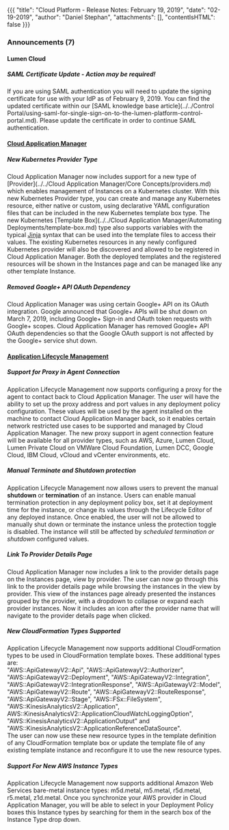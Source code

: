 {{{
"title": "Cloud Platform - Release Notes: February 19, 2019",
"date": "02-19-2019",
"author": "Daniel Stephan",
"attachments": [],
"contentIsHTML": false
}}}

### Announcements (7)

#### Lumen Cloud

##### SAML Certificate Update - *Action may be required!*
If you are using SAML authentication you will need to update the signing certificate for use with your IdP as of February 9, 2019. You can find the updated certificate within our [SAML knowledge base article](../../Control Portal/using-saml-for-single-sign-on-to-the-lumen-platform-control-portal.md). Please update the certificate in order to continue SAML authentication.

#### [Cloud Application Manager](https://www.ctl.io/cloud-application-manager/)

##### New Kubernetes Provider Type

Cloud Application Manager now includes support for a new type of [Provider](../../Cloud Application Manager/Core Concepts/providers.md) which enables management of Instances on a Kubernetes cluster. With this new Kubernetes Provider type, you can create and manage any Kubernetes resource, either native or custom, using declarative YAML configuration files that can be included in the new Kubernetes template box type. The new Kubernetes [Template Box](../../Cloud Application Manager/Automating Deployments/template-box.md) type also supports variables with the typical [Jinja](http://jinja.pocoo.org) syntax that can be used into the template files to access their values. The existing Kubernetes resources in any newly configured Kubernetes provider will also be discovered and allowed to be registered in Cloud Application Manager. Both the deployed templates and the registered resources will be shown in the Instances page and can be managed like any other template Instance.

##### Removed Google+ API OAuth Dependency

Cloud Application Manager was using certain Google+ API on its OAuth integration. Google announced that Google+ APIs will be shut down on March 7, 2019, including Google+ Sign-in and OAuth token requests with Google+ scopes. Cloud Application Manager has removed Google+ API OAuth dependencies so that the Google OAuth support is not affected by the Google+ service shut down.

#### [Application Lifecycle Management](https://www.ctl.io/cloud-application-manager/application-lifecycle-management/)

##### Support for Proxy in Agent Connection

Application Lifecycle Management now supports configuring a proxy for the agent to contact back to Cloud Application Manager. The user will have the ability to set up the proxy address and port values in any deployment policy configuration. These values will be used by the agent installed on the machine to contact Cloud Application Manager back, so it enables certain network restricted use cases to be supported and managed by Cloud Application Manager. The new proxy support in agent connection feature will be available for all provider types, such as AWS, Azure, Lumen Cloud, Lumen Private Cloud on VMWare Cloud Foundation, Lumen DCC, Google Cloud, IBM Cloud, vCloud and vCenter environments, etc.

##### Manual Terminate and Shutdown protection

Application Lifecycle Management now allows users to prevent the manual **shutdown** or **termination** of an instance.  Users can enable manual termination protection in any deployment policy box, set it at deployment time for the instance, or change its values through the Lifecycle Editor of any deployed instance. Once enabled, the user will not be allowed to manually shut down or terminate the instance unless the protection toggle is disabled. The instance will still be affected by *scheduled termination or shutdown* configured values.

##### Link To Provider Details Page

Cloud Application Manager now includes a link to the provider details page on the Instances page, view by provider. The user can now go through this link to the provider details page while browsing the instances in the view by provider. This view of the instances page already presented the instances grouped by the provider, with a dropdown to collapse or expand each provider instances. Now it includes an icon after the provider name that will navigate to the provider details page when clicked.

##### New CloudFormation Types Supported

Application Lifecycle Management now supports additional CloudFormation types to be used in CloudFormation template boxes. These additional types are:  
"AWS::ApiGatewayV2::Api", "AWS::ApiGatewayV2::Authorizer", "AWS::ApiGatewayV2::Deployment", "AWS::ApiGatewayV2::Integration", "AWS::ApiGatewayV2::IntegrationResponse", "AWS::ApiGatewayV2::Model", "AWS::ApiGatewayV2::Route", "AWS::ApiGatewayV2::RouteResponse", "AWS::ApiGatewayV2::Stage", "AWS::FSx::FileSystem", "AWS::KinesisAnalyticsV2::Application", AWS::KinesisAnalyticsV2::ApplicationCloudWatchLoggingOption", 
"AWS::KinesisAnalyticsV2::ApplicationOutput" and "AWS::KinesisAnalyticsV2::ApplicationReferenceDataSource".  
The user can now use these new resource types in the template definition of any CloudFormation template box or update the template file of any existing template instance and reconfigure it to use the new resource types.

##### Support For New AWS Instance Types

Application Lifecycle Management now supports additional Amazon Web Services bare-metal instance types: m5d.metal, m5.metal, r5d.metal, r5.metal, z1d.metal. Once you synchronize your AWS provider in Cloud Application Manager, you will be able to select in your Deployment Policy boxes this Instance types by searching for them in the search box of the Instance Type drop down.
